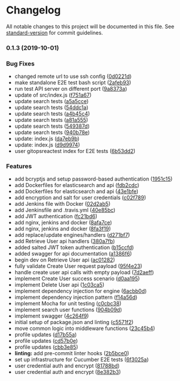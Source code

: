 # Changelog

All notable changes to this project will be documented in this file. See [standard-version](https://github.com/conventional-changelog/standard-version) for commit guidelines.

### 0.1.3 (2019-10-01)


### Bug Fixes

* changed remote url to use ssh config ([0d0221d](///commit/0d0221d))
* make standalone E2E test bash script ([2afeb93](///commit/2afeb93))
* run test API server on different port ([9a8373a](///commit/9a8373a))
* update of src/index.js ([f751a67](///commit/f751a67))
* update search tests ([a5a5cce](///commit/a5a5cce))
* update search tests ([54ddc1a](///commit/54ddc1a))
* update search tests ([a4b45c4](///commit/a4b45c4))
* update search tests ([a81a555](///commit/a81a555))
* update search tests ([549387d](///commit/549387d))
* update search tests ([940b78e](///commit/940b78e))
* update: index.js ([da7eb9b](///commit/da7eb9b))
* update: index.js ([d9d9974](///commit/d9d9974))
* user gitopsreactest index for E2E tests ([6b53dd2](///commit/6b53dd2))


### Features

* add bcryptjs and setup password-based authentication ([1951c15](///commit/1951c15))
* add Dockerfiles for elasticsearch and api ([fdb2cdc](///commit/fdb2cdc))
* add Dockerfiles for elasticsearch and api ([43e1bfe](///commit/43e1bfe))
* add encryption and salt for user credentials ([c02f789](///commit/c02f789))
* add Jenkins file with Docker ([02d2ab5](///commit/02d2ab5))
* add Jenkinsfile and .travis.yml ([40e85bc](///commit/40e85bc))
* add JWT authentication ([fc21bd6](///commit/fc21bd6))
* add nginx, jenkins and docker ([8afa7ce](///commit/8afa7ce))
* add nginx, jenkins and docker ([8fa3f19](///commit/8fa3f19))
* add replace/update engines/handlers ([d271bf7](///commit/d271bf7))
* add Retrieve User api handlers ([380a7fb](///commit/380a7fb))
* added salted JWT token authentication ([b15ccfd](///commit/b15ccfd))
* added swagger for api documentation ([a1386f6](///commit/a1386f6))
* begin dev on Retrieve User api ([ac01282](///commit/ac01282))
* fully validate Create User request payload ([95f4e23](///commit/95f4e23))
* handle create user api calls with empty payload ([7d2aeff](///commit/7d2aeff))
* implement Create User success scenario ([d0aa195](///commit/d0aa195))
* implement Delete User api ([1c03ca5](///commit/1c03ca5))
* implement dependency injection for engine ([6acbb0d](///commit/6acbb0d))
* implement dependency injection pattern ([f14a56d](///commit/f14a56d))
* implement Mocha for unit testing ([c0cbc38](///commit/c0cbc38))
* implement search user functions ([904b09d](///commit/904b09d))
* implement swagger ([4c264f9](///commit/4c264f9))
* initial setup of package.json and linting ([c5571f2](///commit/c5571f2))
* move common logic into middleware functions ([23c45b4](///commit/23c45b4))
* profile updates ([d17b55a](///commit/d17b55a))
* profile updates ([cd57b0e](///commit/cd57b0e))
* profile updates ([cbb3e85](///commit/cbb3e85))
* **linting:** add pre-commit linter hooks ([2b5bce0](///commit/2b5bce0))
* set up infrastructure for Cucumber E2E tests ([6f3025a](///commit/6f3025a))
* user credential auth and encrypt ([81788bd](///commit/81788bd))
* user credential auth and encrypt ([8e382b3](///commit/8e382b3))
